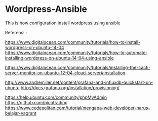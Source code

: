 # Wordpress-Ansible
This is how configuration install wordpress using ansible

Referensi :

https://www.digitalocean.com/community/tutorials/how-to-install-wordpress-on-ubuntu-14-04
https://www.digitalocean.com/community/tutorials/how-to-automate-installing-wordpress-on-ubuntu-14-04-using-ansible

https://www.digitalocean.com/community/tutorials/installing-the-cacti-server-monitor-on-ubuntu-12-04-cloud-server#installation

http://www.andremiller.net/content/grafana-and-influxdb-quickstart-on-ubuntu
http://docs.grafana.org/installation/provisioning/


https://help.ubuntu.com/community/phpMyAdmin
https://github.com/picotrading
https://www.codepolitan.com/tutorial/mengapa-web-developer-harus-belajar-vagrant
